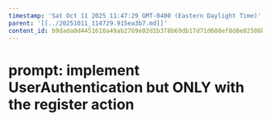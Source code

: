 ```yaml
---
timestamp: 'Sat Oct 11 2025 11:47:29 GMT-0400 (Eastern Daylight Time)'
parent: '[[../20251011_114729.915ea3b7.md]]'
content_id: b9dada0d4451618a49ab2769e02d1b378b69db17d71d608ef8d8e02586b3e666
---
```


# prompt: implement UserAuthentication but ONLY with the register action
